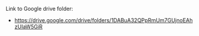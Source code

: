 Link to Google drive folder:
- https://drive.google.com/drive/folders/1DABuA32QPpRmUm7GUjnoEAhzUIaW5GiR



